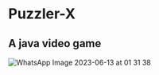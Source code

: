 # Puzzler-X

## A java video game


![WhatsApp Image 2023-06-13 at 01 31 38](https://github.com/worksatschoolofengineering/puzzler-x/assets/100228633/1376bb1d-0b0a-46d1-add5-19c1fb233a1f)
